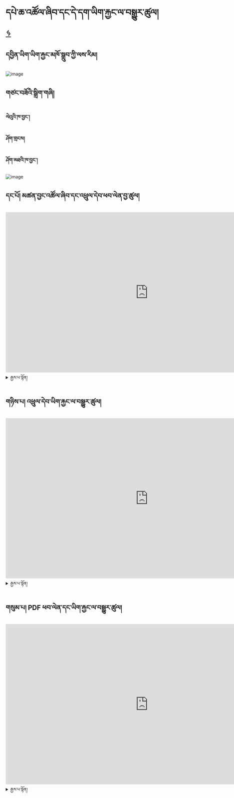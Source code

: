 # དཔེ་ཆ་འཚོལ་ཞིབ་དང་དེ་དག་ཡིག་རྐྱང་ལ་བསྒྱུར་ཚུལ། [ ᛃ ](en/mt/english-etexts.md)


## དབྱིན་ཡིག་ཡིག་རྐྱང་མཁོ་སྒྲུབ་ཀྱི་ལས་རིམ།
![image](https://user-images.githubusercontent.com/17675331/219353474-f8079425-f2cd-415f-b9fd-1c4d6b9c02c1.png)


## གཙང་བཟོའི་སྒྲིག་གཞི།

### ལེའུའི་ཁ་བྱང་།

### ཤོག་གྲངས།

### ཤོག་མཐའི་ཁ་བྱང་།

![image](https://user-images.githubusercontent.com/17675331/219356270-e96d920e-689d-48e5-84d9-004423498431.png)

## དང་པོ། མཚན་བྱང་འཚོལ་ཞིབ་དང་འཕྲུལ་དེབ་ཕབ་ལེན་བྱ་ཚུལ།

<iframe width="911" height="513" src="https://www.youtube.com/embed/qv2UBxyjrzg" title="Get title and download from libgen" frameborder="0" allow="accelerometer; autoplay; clipboard-write; encrypted-media; gyroscope; picture-in-picture; web-share" allowfullscreen></iframe>

<details>
  <summary>རྒྱས་པ་སྟོན།</summary>

### མཚན་བྱང་འཚོལ་ཞིབ་བྱ་རྒྱུ་ལ་ཐབས་ལམ་གཉིས་ཡོད།
  
ཐབས་ལམ་དང་པོ། མཚན་བྱང་སྟེང་དུ་ཡོད་པའི་དྲྭ་རྟགས་ལ་སྣུན།
  
![image](https://user-images.githubusercontent.com/124126972/219266745-4354b9fd-a3e1-4e2b-9276-8c20f3ab4833.png)

ཐབས་ལམ་གཉིས་པ། 1. goole search ནང་དུ་དཔེ་མཛོད་ibgen ཞེས་པ་དེ་འཚོལ།
  
![image](https://user-images.githubusercontent.com/124126972/219565257-28592766-0db8-429c-bade-d33bb32fce90.png)
  
1. search ཟེར་བའི་སྟོང་ཆ་དེ་ནང་དུ་རྩོམ་པ་པོ་མཚན་བྱང་འཚོལ་ཞིབ་བྱེད།
  
![image](https://user-images.githubusercontent.com/124126972/219563864-942ea3c3-9092-45dc-8a02-b7bc02cb03be.png)

### འཕྲུལ་དེབ་ཕབ་ལེན་བྱ་ཚུལ།
  
1. རྩོམ་པ་པོ་མཚན་གྱི་ཐོག་ཏུ་སྣུན།
  
![image](https://user-images.githubusercontent.com/124126972/219273906-6236c122-3305-4e9f-932f-249f8c78cb12.png)

1. epub དང་ pdf གང་རུང་སྣུན་ཀྱང་འགྲིག། (epub ལ་སྣུན།)
  
![image](https://user-images.githubusercontent.com/124126972/219274754-859fd141-0d52-4f92-8cf3-ee32c1dd735f.png)

1. དེབ་འདིའི་པར་ཀྱི་ཐོག་ཏུ་སྣུན།
  
![image](https://user-images.githubusercontent.com/124126972/219564529-467e1185-cbe1-4cb7-a51a-b3e7f7d26865.png)

1. མཐའ་མ་getཞེས་པ་ལ་སྣོན་ནས་འཕྲུལ་དེབ་ཕབ་ལེན་བྱེད་ཐུབ།
  
![image)](https://user-images.githubusercontent.com/124126972/219563149-fd32e444-96bb-48f6-8040-066c9190a1bc.png)

  
</details>
 

## གཉིས་པ། འཕྲུལ་དེབ་ཡིག་རྐྱང་ལ་བསྒྱུར་ཚུལ།

<iframe width="911" height="513" src="https://www.youtube.com/embed/hwZm9l6p_-g" title="Convert epub and cleanup file" frameborder="0" allow="accelerometer; autoplay; clipboard-write; encrypted-media; gyroscope; picture-in-picture; web-share" allowfullscreen></iframe>


<details>
  <summary>རྒྱས་པ་སྟོན།</summary>


### འཕྲུལ་དེབ་ཡིག་རྐྱང་ལ་བསྒྱུར་ཚུལ།

1. ཐོག་མར་calibreསྒོ་ཕྱེ།
    
![image](https://user-images.githubusercontent.com/124126972/219547938-82ec4fb4-79b3-40dd-91cc-ee7b200959dc.png)

1. Formats ལ་སྣུན།
    
![image](https://user-images.githubusercontent.com/124126972/219553270-25688c5a-f295-4ee6-ae74-cde400d50328.png)

1. Convert book ལ་སྣུན་མ་ཐག་bulk convert ལ་ཡང་སྣུན།
    
![image](https://user-images.githubusercontent.com/124126972/219553727-708fc422-f88c-4871-b93f-7e5b6870aa5e.png)

1. ལག་གཡས་པ་ཕྱོགས་སུ་ཡོད་པའི་output format ཁ་སྐོང་ན་txtཞེས་པ་སྣུན།
    
![image](https://user-images.githubusercontent.com/124126972/219554693-6762f216-9e08-4868-8c7a-f17e3407cc43.png)

### ཡིག་རྐྱང་ལ་ཇི་ལྟར་ལྟ་དགོས་ཚུལ།

txt ཡང་ན་ click to open ལ་སྣུན།
    
![image](https://user-images.githubusercontent.com/124126972/219552871-1dba49ec-d2d6-45ab-b421-657efb86c02b.png)

### ཡིག་ཆ་ཕན་ཚུན་བསྒྱུར་སའི་མཉེན་ཆས།
  
སྒེའུ་ཁུང་རྟགས་ཅན།-notebook

ཀུ་ཤུ་རྟགས་ཅན།-text editor
    
### རྩོམ་བསྒྱུར་བྱེད་དགོས་དོན་ནི།

foot note དང་རི་མོ་ལ་སོགས་པ་མི་དགོས་པ་རྣམས་གཙང་བཤུ་བྱ་དགོས་པ།

### རྩོམ་བསྒྱུར་གཙང་བཤུ་བྱེད་སྟངས་ནི།

1. ཡིག་རྐྱང་བཟོ་ཚར་བའི་folderའདི་ལ་རྩི་རྩི་གཡས་སྣུན་བྱེད་ནས་open with ཁ་ཐུག་notepadལ་སྣུན།
    
![image](https://user-images.githubusercontent.com/124126972/219555100-d30b7249-5087-4a3c-a14f-867ef954edb2.png)

2.ཡི་གེ་མི་དགོས་པ་ཞིག་ལ་སྟགས་རྒྱག།
    
![image](https://user-images.githubusercontent.com/124126972/219555581-08ac85ff-302b-4ef4-8824-d77d23614c5e.png)

3.དེ་ནས་editབྱེད་replaceལ་སྣུན།
    
![image](https://user-images.githubusercontent.com/124126972/219556243-26245c27-8fda-471f-8a67-86a65ecc2fe6.png)

1. ཡི་གེ་བསྒྱུར་དགོས་པ་འདི་replaceནང་དུ་བྲིས།

- གལ་སྲིད་ཡི་གེ་གཅིག་རང་བསྒྱུར་བཅོས་བྱེད་དགོས་ན་replaceསྣུན།
- ག་ལ་སྲིད་ཡི་གེ་ཆ་ཚང་བསྒྱུར་བཅོས་བྱེད་དགོས་ན་replace allསྣུན།
    
![image](https://user-images.githubusercontent.com/124126972/219556721-7ae8543c-f3d1-48d9-92f6-1466b4cc530c.png)

### མཐའ་མ་ཉར་ཚག་་saveབྱེད་སྟངས་ནི།

fileནས་saveཡང་ན་save asལ་ཉར་ཚག་བྱེད།
    
![image](https://user-images.githubusercontent.com/124126972/219557802-c547a2f5-6b4e-4614-b97f-87ce4aca7150.png)


</details>  


## གསུམ་པ། PDF ཕབ་ལེན་དང་ཡིག་རྐྱང་ལ་བསྒྱུར་ཚུལ།

<iframe width="911" height="513" src="https://www.youtube.com/embed/rsCvvePGHu4" title="Get pdf and convert it to txt" frameborder="0" allow="accelerometer; autoplay; clipboard-write; encrypted-media; gyroscope; picture-in-picture; web-share" allowfullscreen></iframe>

<details>
  <summary>རྒྱས་པ་སྟོན།</summary>

 
### PDF ཕབ་ལེན་བྱེད་སྟངས།
       
1. དཔེ་ཆའི་མཚན་གཞུང་འོག་ཏུ་PDFཞེས་པ་དེ་སྣོན།
   
![image](https://user-images.githubusercontent.com/124126972/219572712-b25630e3-e75a-440b-9013-cff3ffb1a08e.png)

1. རི་མོ་ཐོག་ཏུ་སྣུན།
   
![image](https://user-images.githubusercontent.com/124126972/219573411-5daa38bb-9df0-416d-9a79-f6e68815a0c3.png)

1. getཞེས་པ་དེ་ལ་ཡང་སྣོན་པ་དང་ཕབ་ལེན་བྱེད་བཞིན་པའི་སྐབས་རེད།

![image)](https://user-images.githubusercontent.com/124126972/219574097-c8d04f9d-f02c-4ccd-a1c5-d4b09e291697.png)


### PDFཡིག་རྐྱང་ལ་བསྒྱུར་ཚུལ།
       
1.དྲྭ་ལམ་ནས་pdf to text.com ཞེས་པ་འདི་འཚོལ།
   
![session name1](https://user-images.githubusercontent.com/124126972/219576325-eeed9b86-f3a3-45b4-81a6-20c42510f439.png)
   
2.upload filesནང་དུ་དེབ་འདི་མཚན་བྱནང་བླུགས་ནས་ཁ་ཐུག་ཕབ་ལེན་བྱས།
   
![image](https://user-images.githubusercontent.com/124126972/219578875-33290f24-de15-4bce-a125-76d782fe92b9.png)

3.དེ་ནས་སོ་སོར་ཕབ་ལེན་བྱེད་སའི་མཚན་པབལྟས་ནས་notebookཀྱི་པར་དེ་ལ་རྩི་རྩི་གཡས་སྣུན་བྱས་ནས་open with note pad བྱེད།
   
![image](https://user-images.githubusercontent.com/124126972/219580520-d890817d-0adc-40f4-b28e-9706abe9f45d.png)


### རྩོམ་བསྒྱུར་གཙང་བཟོ་བྱེད་སྟངས།
   
1.ཡི་གེ་མི་དགོས་པ་ཞིག་ལ་སྟགས་རྒྱག།
   
![image](https://user-images.githubusercontent.com/124126972/219582723-f4746418-64ff-467b-a7ca-31fd5e18afa0.png)

2. ལག་པ་གཡོན་ཕྱོགས་སུ་edit སྣུན་ནས་replace བྱོས།
   
![image](https://user-images.githubusercontent.com/124126972/219585363-c6398e26-029e-4337-925d-65b22c6f1f01.png)
   
   
3. ཡི་གེ་བསྒྱུར་དགོས་པ་འདི་replaceནང་དུ་བྲིས།

- གལ་སྲིད་ཡི་གེ་གཅིག་རང་བསྒྱུར་བཅོས་བྱེད་དགོས་ན་replaceསྣུན།
- ག་ལ་སྲིད་ཡི་གེ་ཆ་ཚང་བསྒྱུར་བཅོས་བྱེད་དགོས་ན་replace allསྣུན།
   
     
![image](https://user-images.githubusercontent.com/124126972/219556721-7ae8543c-f3d1-48d9-92f6-1466b4cc530c.png)

    
### fileནས་saveཡང་ན་save asལ་ཉར་ཚག་བྱེད་སྟངས།

![session name1 (17)](https://user-images.githubusercontent.com/124126972/219596151-c2fcfc35-4646-42a0-96a7-fd4f571fd515.png)

  </details>

